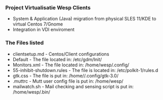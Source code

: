
### Project Virtualisatie Wesp Clients

  - System & Application (Java) migration from physical SLES 11/KDE to virtual Centos 7/Gnome
  - Integration in VDI enviroment


### The Files listed
 - clientsetup.md - Centos/Client configurations
 - Default - The file located in: /etc/gdm/Init/
 - Monitors.xml - The file located in: /home/wesp/.config/
 - 55-inhibit-shutdown.rules - The file is located in: /etc/polkit-1/rules.d
 - gtk.css - The file is put in: /home/<user>/.config/gtk-3.0/
 - .muttrc - Mutt user config file is put in: /home/wesp/
 - mailwatch.sh - Mail checking and sensing script is put in: /home/wesp/.bin/

